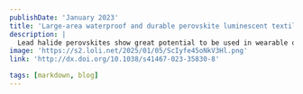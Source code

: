 ```yaml
---
publishDate: 'January 2023'
title: 'Large-area waterproof and durable perovskite luminescent textiles'
description: |
  Lead halide perovskites show great potential to be used in wearable optoelectronics. However, obstacles for real applications lie in their instability under light, moisture and temperature stress, noxious lead ions leakage and difficulties in fabricating uniform luminescent textiles at large scale and high production rates. Overcoming these obstacles, we report simple, high-throughput electrospinning of large-area (> 375 cm2) flexible perovskite luminescent textiles woven by ultra-stable polymer@perovskite@cyclodextrin@silane composite fibers. These textiles exhibit bright and narrow-band photoluminescence (a photoluminescence quantum yield of 49.7%, full-width at half-maximum <17 nm) and the time to reach 50% photoluminescence of 14,193 h under ambient conditions, showcasing good stability against water immersion (> 3300 h), ultraviolet irradiation, high temperatures (up to 250 °C) and pressure surge (up to 30 MPa). The waterproof PLTs withstood fierce water scouring without any detectable leaching of lead ions. These low-cost and scalable woven PLTs enable breakthrough application in marine rescue. Instability of perovskites under light, moisture and temperature stress hinders their potential in real applications. Here Tian et al. demonstrate the high-throughput fabrication of large-area, flexible, color-tunable, waterproof and durable wearable luminescent textiles suitable for marine rescue.
image: 'https://s2.loli.net/2025/01/05/ScIyfe45oNkV3Hl.png'
link: 'http://dx.doi.org/10.1038/s41467-023-35830-8'

tags: [markdown, blog]
---
```

